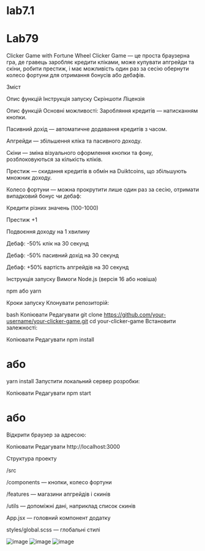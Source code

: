 # lab7.1
# Lab79
Clicker Game with Fortune Wheel
Clicker Game — це проста браузерна гра, де гравець заробляє кредити кліками, може купувати апгрейди та скіни, робити престиж, і має можливість один раз за сесію обернути колесо фортуни для отримання бонусів або дебафів.

Зміст

Опис функцій
Інструкція запуску
Скріншоти
Ліцензія

Опис функцій
Основні можливості:
Заробляння кредитів — натисканням кнопки.

Пасивний дохід — автоматичне додавання кредитів з часом.

Апгрейди — збільшення кліка та пасивного доходу.

Скіни — зміна візуального оформлення кнопки та фону, розблоковуються за кількість кліків.

Престиж — скидання кредитів в обмін на Duiktcoins, що збільшують множник доходу.

Колесо фортуни — можна прокрутити лише один раз за сесію, отримати випадковий бонус чи дебаф:

Кредити різних значень (100-1000)

Престиж +1

Подвоєння доходу на 1 хвилину

Дебаф: -50% клік на 30 секунд

Дебаф: -50% пасивний дохід на 30 секунд

Дебаф: +50% вартість апгрейдів на 30 секунд

Інструкція запуску
Вимоги
Node.js (версія 16 або новіша)

npm або yarn

Кроки запуску
Клонувати репозиторій:

bash
Копіювати
Редагувати
git clone https://github.com/your-username/your-clicker-game.git
cd your-clicker-game
Встановити залежності:


Копіювати
Редагувати
npm install
# або
yarn install
Запустити локальний сервер розробки:


Копіювати
Редагувати
npm start
# або

Відкрити браузер за адресою:


Копіювати
Редагувати
http://localhost:3000

Структура проекту

/src

/components — кнопки, колесо фортуни

/features — магазини апгрейдів і скинів

/utils — допоміжні дані, наприклад список скинів

App.jsx — головний компонент додатку

styles/global.scss — глобальні стилі

![image](https://github.com/user-attachments/assets/deb0ff40-9aad-450c-812e-8fef65532d14)
![image](https://github.com/user-attachments/assets/2109fd9b-575d-4acb-9d1f-78250ec2cde6)
![image](https://github.com/user-attachments/assets/842d204d-4264-4083-ad97-8ed0f516882b)



